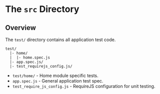 # The `src` Directory

## Overview

The `test/` directory contains all application test code.

```
test/
  |- home/
  |  |- home.spec.js
  |- app.spec.js/
  |- test_requirejs_config.js/
```

- `test/home/` - Home module specific tests.
- `app.spec.js` - General application test spec.
- `test_require_js_config.js` - RequireJS configuration for unit testing.
